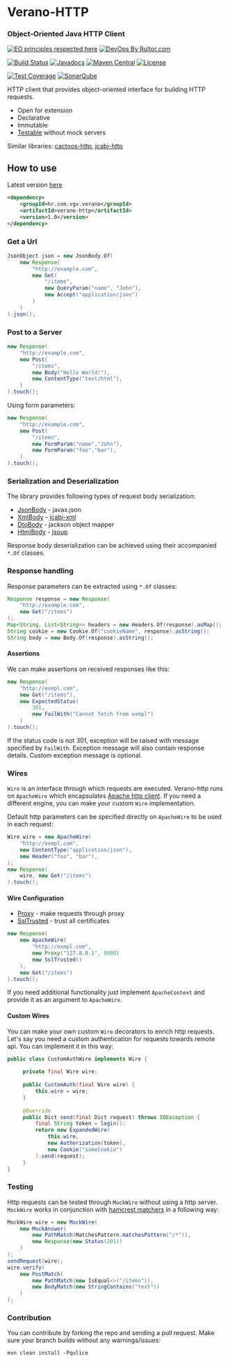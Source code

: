 # Verano-HTTP
### Object-Oriented Java HTTP Client
[![EO principles respected here](http://www.elegantobjects.org/badge.svg)](http://www.elegantobjects.org)
[![DevOps By Rultor.com](http://www.rultor.com/b/Vatavuk/verano-http)](http://www.rultor.com/p/Vatavuk/verano-http)

[![Build Status](https://travis-ci.org/Vatavuk/verano-http.svg?branch=master)](https://travis-ci.org/Vatavuk/verano-http)
[![Javadocs](http://javadoc.io/badge/hr.com.vgv.verano/verano-http.svg)](http://javadoc.io/doc/hr.com.vgv.verano/verano-http)
[![Maven Central](https://img.shields.io/maven-central/v/hr.com.vgv.verano/verano-http.svg)](https://maven-badges.herokuapp.com/maven-central/hr.com.vgv.verano/verano-http)
[![License](https://img.shields.io/badge/license-MIT-green.svg)](https://github.com/Vatavuk/verano-http/blob/master/LICENSE.txt)

[![Test Coverage](https://codecov.io/gh/Vatavuk/verano-http/branch/master/graph/badge.svg)](https://codecov.io/gh/Vatavuk/verano-http)
[![SonarQube](https://img.shields.io/badge/sonar-ok-green.svg)](https://sonarcloud.io/dashboard/index/hr.com.vgv.verano:verano-http)

HTTP client that provides object-oriented interface for building HTTP requests. 

- Open for extension
- Declarative
- Immutable
- [Testable](#testing) without mock servers

Similar libraries: [cactoos-http](https://github.com/yegor256/cactoos-http), [jcabi-http](https://github.com/jcabi/jcabi-http)

## How to use
Latest version [here](https://github.com/Vatavuk/verano-http/releases)
```xml
<dependency>
    <groupId>hr.com.vgv.verano</groupId>
    <artifactId>verano-http</artifactId>
    <version>1.0</version>
</dependency>
```
### Get a Url
```java
JsonObject json = new JsonBody.Of(
    new Response(
        "http://example.com",
        new Get(
            "/items",
            new QueryParam("name", "John"),
            new Accept("application/json")
        )
    )
).json();
```

### Post to a Server
```java
new Response(
    "http://example.com",
    new Post(
        "/items",
        new Body("Hello World!"),
        new ContentType("text/html"),
    )
).touch();
```
Using form parameters:
```java
new Response(
    "http://example.com",
    new Post(
        "/items",
        new FormParam("name","John"),
        new FormParam("foo","bar"),
    )
).touch();
```

### Serialization and Deserialization
The library provides following types of request body serialization:
- [JsonBody](https://github.com/Vatavuk/verano-http/blob/master/src/main/java/hr/com/vgv/verano/http/parts/body/JsonBody.java#L42) - javax.json
- [XmlBody](https://github.com/Vatavuk/verano-http/blob/master/src/main/java/hr/com/vgv/verano/http/parts/body/XmlBody.java#37)  - [jcabi-xml](https://github.com/jcabi/jcabi-xml)
- [DtoBody](https://github.com/Vatavuk/verano-http/blob/master/src/main/java/hr/com/vgv/verano/http/parts/body/DtoBody.java#37)  - jackson object mapper
- [HtmlBody](https://github.com/Vatavuk/verano-http/blob/master/src/main/java/hr/com/vgv/verano/http/parts/body/HtmlBody.java#37) - [jsoup](https://github.com/jhy/jsoup)

Response body deserialization can be achieved using their accompanied `*.Of` classes.

### Response handling
Response parameters can be extracted using `*.Of` classes:
```java
Response response = new Response(
    "http://example.com",
    new Get("/items")
);
Map<String, List<String>> headers = new Headers.Of(response).asMap();
String cookie = new Cookie.Of("cookieName", response).asString();
String body = new Body.Of(response).asString();
```

#### Assertions
We can make assertions on received responses like this:
```java
new Response(
    "http://exmpl.com",
    new Get("/items"),
    new ExpectedStatus(
        301, 
        new FailWith("Cannot fetch from exmpl")
    )
).touch();
```
If the status code is not 301, exception will be raised with message specified
by `FailWith`. Exception message will also contain response details. Custom
exception message is optional.

### Wires
`Wire` is an interface through which requests are executed. Verano-http runs 
on `ApacheWire` which encapsulates [Apache http client](https://github.com/apache/httpcomponents-client).
If you need a different engine, you can make your custom `Wire` implementation.

Default http parameters can be specified directly on `ApacheWire` to be used
in each request:
```java
Wire wire = new ApacheWire(
    "http://exmpl.com",
    new ContentType("application/json"),
    new Header("foo", "bar"),
);
new Response(
    wire, new Get("/items")
).touch();
```

#### Wire Configuration
- [Proxy](https://github.com/Vatavuk/verano-http/blob/master/src/main/java/hr/com/vgv/verano/http/wire/apache/Proxy.java#L34) - make requests through proxy
- [SslTrusted](https://github.com/Vatavuk/verano-http/blob/master/src/main/java/hr/com/vgv/verano/http/wire/apache/SslTrusted.java#L37) - trust all certificates

```java
new Response(
    new ApacheWire(
        "http://exmpl.com", 
        new Proxy("127.0.0.1", 8000)
        new SslTrusted()
    ),
    new Get("/items")
).touch();
```
If you need additional functionality just implement `ApacheContext` and provide
it as an argument to `ApacheWire`.

#### Custom Wires
You can make your own custom `Wire` decorators to enrich http requests. Let's say
you need a custom authentication for requests towards remote api.
You can implement it in this way:

```java
public class CustomAuthWire implements Wire {
 
     private final Wire wire;
 
     public CustomAuth(final Wire wire) {
         this.wire = wire;
     }
 
     @Override
     public Dict send(final Dict request) throws IOException {
         final String token = login();
         return new ExpandedWire(
             this.wire, 
             new Authorization(token),
             new Cookie("someCookie")
         ).send(request);
     }
}
```
### Testing
Http requests can be tested through `MockWire` without using a http server.
`MockWire` works in conjunction with [hamcrest matchers](http://hamcrest.org/JavaHamcrest/) in a following way:
```java
MockWire wire = new MockWire(
    new MockAnswer(
        new PathMatch(MatchesPattern.matchesPattern("/*")),
        new Response(new Status(201))
    )
);
sendRequest(wire);
wire.verify(
    new PostMatch(
        new PathMatch(new IsEqual<>("/items")),
        new BodyMatch(new StringContains("text"))
    )
);
```

### Contribution
You can contribute by forking the repo and sending a pull request.
Make sure your branch builds without any warnings/issues:

```
mvn clean install -Pqulice
```
